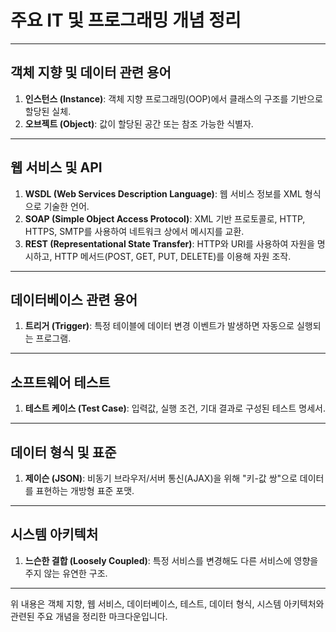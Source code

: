 # 주요 IT 및 프로그래밍 개념 정리

---

## 객체 지향 및 데이터 관련 용어

1. **인스턴스 (Instance)**: 객체 지향 프로그래밍(OOP)에서 클래스의 구조를 기반으로 할당된 실체.
2. **오브젝트 (Object)**: 값이 할당된 공간 또는 참조 가능한 식별자.

---

## 웹 서비스 및 API

1. **WSDL (Web Services Description Language)**: 웹 서비스 정보를 XML 형식으로 기술한 언어.
2. **SOAP (Simple Object Access Protocol)**: XML 기반 프로토콜로, HTTP, HTTPS, SMTP를 사용하여 네트워크 상에서 메시지를 교환.
3. **REST (Representational State Transfer)**: HTTP와 URI를 사용하여 자원을 명시하고, HTTP 메서드(POST, GET, PUT, DELETE)를 이용해 자원 조작.

---

## 데이터베이스 관련 용어

1. **트리거 (Trigger)**: 특정 테이블에 데이터 변경 이벤트가 발생하면 자동으로 실행되는 프로그램.

---

## 소프트웨어 테스트

1. **테스트 케이스 (Test Case)**: 입력값, 실행 조건, 기대 결과로 구성된 테스트 명세서.

---

## 데이터 형식 및 표준

1. **제이슨 (JSON)**: 비동기 브라우저/서버 통신(AJAX)을 위해 "키-값 쌍"으로 데이터를 표현하는 개방형 표준 포맷.

---

## 시스템 아키텍처

1. **느슨한 결합 (Loosely Coupled)**: 특정 서비스를 변경해도 다른 서비스에 영향을 주지 않는 유연한 구조.

---

위 내용은 객체 지향, 웹 서비스, 데이터베이스, 테스트, 데이터 형식, 시스템 아키텍처와 관련된 주요 개념을 정리한 마크다운입니다.
